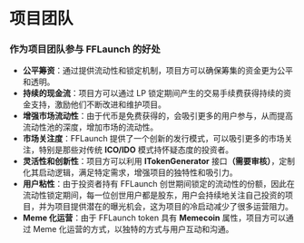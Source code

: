 # 项目团队

### **作为项目团队参与 FFLaunch 的好处**

* **公平筹资**：通过提供流动性和锁定机制，项目方可以确保筹集的资金更为公平和透明。
* **持续的现金流**：项目方可以通过 LP 锁定期间产生的交易手续费获得持续的资金支持，激励他们不断改进和维护项目。
* **增强市场流动性**：由于代币是免费获得的，会吸引更多的用户参与，从而提高流动性池的深度，增加市场的流动性。
* **市场关注度**：FFLaunch 提供了一个创新的发行模式，可以吸引更多的市场关注，特别是那些对传统 **ICO/IDO** 模式持怀疑态度的投资者。
* **灵活性和创新性**：项目方可以利用 **ITokenGenerator** 接&#x53E3;**（需要审核）**，定制化其启动逻辑，满足特定需求，增强项目的独特性和吸引力。
* **用户粘性**：由于投资者持有 FFLaunch 创世期间锁定的流动性的份额，因此在流动性锁定期间，每一位创世用户都是股东，用户会持续地关注自己投资的项目，并为项目提供潜在的曝光机会，这为项目的冷启动减少了很多运营阻力。
* **Meme 化运营**：由于 FFLaunch token 具有 **Memecoin** 属性，项目方可以通过 Meme 化运营的方式，以独特的方式与用户互动和沟通。
